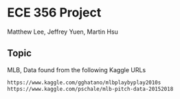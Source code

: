 # ECE 356 Project

Matthew Lee, Jeffrey Yuen, Martin Hsu

## Topic

MLB, Data found from the following Kaggle URLs

```bash
https://www.kaggle.com/gghatano/mlbplaybyplay2010s
https://www.kaggle.com/pschale/mlb-pitch-data-20152018
```
